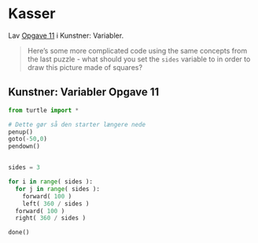 # Kasser

Lav [Opgave 11](https://studio.code.org/s/course4/lessons/6/levels/11) i Kunstner: Variabler.

> Here’s some more complicated code using the same concepts from the last puzzle - what should you set the `sides` variable to in order to draw this picture made of squares?

## Kunstner: Variabler Opgave 11


```python
from turtle import *

# Dette gør så den starter længere nede
penup()
goto(-50,0)
pendown()


sides = 3

for i in range( sides ):
  for j in range( sides ):
    forward( 100 )
    left( 360 / sides )
  forward( 100 )
  right( 360 / sides )

done()
```

